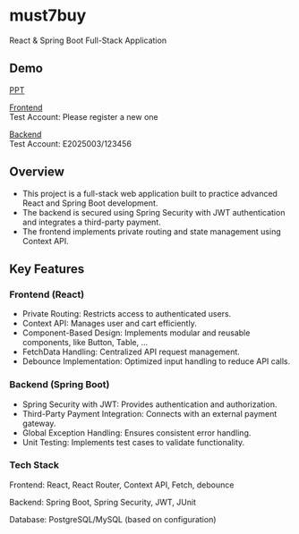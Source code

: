 # must7buy
React & Spring Boot Full-Stack Application

## Demo 
 [PPT](https://docs.google.com/presentation/d/1Rm5qWdPsVBol6uP9HqAV3WZ9PpUKh8LHlZG2piFr7XE/edit?usp=drive_link)  
 
[Frontend](https://d2345x94352y0r.cloudfront.net/home)  
Test Account: Please register a new one  

[Backend](https://d2345x94352y0r.cloudfront.net/erp)   
Test Account: E2025003/123456  



## Overview
* This project is a full-stack web application built to practice advanced React and Spring Boot development.  
* The backend is secured using Spring Security with JWT authentication and integrates a third-party payment.   
* The frontend implements private routing and state management using Context API.

## Key Features
### Frontend (React)
* Private Routing: Restricts access to authenticated users.
* Context API: Manages user and cart efficiently.
* Component-Based Design: Implements modular and reusable components, like Button, Table, ...
* FetchData Handling: Centralized API request management.
* Debounce Implementation: Optimized input handling to reduce API calls. 

### Backend (Spring Boot)
* Spring Security with JWT: Provides authentication and authorization.
* Third-Party Payment Integration: Connects with an external payment gateway.
* Global Exception Handling: Ensures consistent error handling.
* Unit Testing: Implements test cases to validate functionality.

### Tech Stack
Frontend: React, React Router, Context API, Fetch, debounce

Backend: Spring Boot, Spring Security, JWT, JUnit

Database: PostgreSQL/MySQL (based on configuration)
